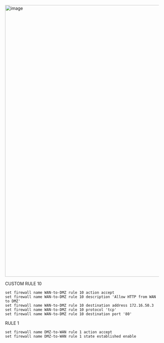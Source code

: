 








<img width="887" alt="image" src="https://github.com/user-attachments/assets/6ca4f6c2-3c0a-49f0-a3ca-b06c8b6bbd62" />



CUSTOM RULE 10

```
set firewall name WAN-to-DMZ rule 10 action accept
set firewall name WAN-to-DMZ rule 10 description 'Allow HTTP from WAN to DMZ'
set firewall name WAN-to-DMZ rule 10 destination address 172.16.50.3
set firewall name WAN-to-DMZ rule 10 protocol 'tcp'
set firewall name WAN-to-DMZ rule 10 destination port '80'

```


RULE 1
```
set firewall name DMZ-to-WAN rule 1 action accept
set firewall name DMZ-to-WAN rule 1 state established enable

```
